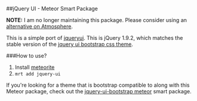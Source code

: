 ##jQuery UI - Meteor Smart Package

<b>NOTE:</b> I am no longer maintaining this package. Please consider using an [alternative on Atmosphere](https://atmospherejs.com/?q=jquery-ui).

This is a simple port of [jqueryui](http://jqueryui.com/). This is jQuery 1.9.2, which matches the stable version of the [jquery ui bootstrap css theme](http://addyosmani.github.com/jquery-ui-bootstrap/).

###How to use?

1. Install [meteorite](https://github.com/oortcloud/meteorite)
2. `mrt add jquery-ui`

If you're looking for a theme that is bootstrap compatible to along with this Meteor package, check out the [jquery-ui-bootstrap meteor](https://github.com/TimHeckel/meteor-jquery-ui-bootstrap) smart package.
